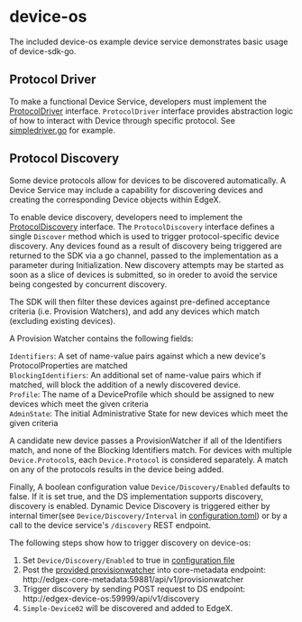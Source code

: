 # device-os

The included device-os example device service demonstrates basic usage of device-sdk-go.

## Protocol Driver

To make a functional Device Service, developers must implement the [ProtocolDriver](../pkg/models/protocoldriver.go) interface. 
`ProtocolDriver` interface provides abstraction logic of how to interact with Device through specific protocol. See [simpledriver.go](driver/simpledriver.go) for example.

## Protocol Discovery

Some device protocols allow for devices to be discovered automatically.
A Device Service may include a capability for discovering devices and creating the corresponding Device objects within EdgeX.  

To enable device discovery, developers need to implement the [ProtocolDiscovery](../pkg/models/protocoldiscovery.go) interface.
The `ProtocolDiscovery` interface defines a single `Discover` method which is used to trigger protocol-specific device discovery.
Any devices found as a result of discovery being triggered are returned to the SDK via a go channel, passed to the implementation as a parameter during Initialization.
New discovery attempts may be started as soon as a slice of devices is submitted, so in oreder to avoid the service being congested by concurrent discovery.
  
The SDK will then filter these devices against pre-defined acceptance criteria (i.e. Provision Watchers), and add any devices which match (excluding existing devices).

A Provision Watcher contains the following fields:

`Identifiers`: A set of name-value pairs against which a new device's ProtocolProperties are matched  
`BlockingIdentifiers`: An additional set of name-value pairs which if matched, will block the addition of a newly discovered device.  
`Profile`: The name of a DeviceProfile which should be assigned to new devices which meet the given criteria  
`AdminState`: The initial Administrative State for new devices which meet the given criteria  
 
A candidate new device passes a ProvisionWatcher if all of the Identifiers match, and none of the Blocking Identifiers match.
For devices with multiple `Device.Protocol`s, each `Device.Protocol` is considered separately. A match on any of the protocols results in the device being added.

Finally, A boolean configuration value `Device/Discovery/Enabled` defaults to false. If it is set true, and the DS implementation supports discovery, discovery is enabled.
Dynamic Device Discovery is triggered either by internal timer(see `Device/Discovery/Interval` in [configuration.toml](cmd/device-os/res/configuration.toml)) or by a call to the device service's `/discovery` REST endpoint.

The following steps show how to trigger discovery on device-os:
1. Set `Device/Discovery/Enabled` to true in [configuration file](cmd/device-os/res/configuration.toml)
2. Post the [provided provisionwatcher](cmd/device-os/res/provisionwatcher.json) into core-metadata endpoint: http://edgex-core-metadata:59881/api/v1/provisionwatcher
3. Trigger discovery by sending POST request to DS endpoint: http://edgex-device-os:59999/api/v1/discovery
4. `Simple-Device02` will be discovered and added to EdgeX.